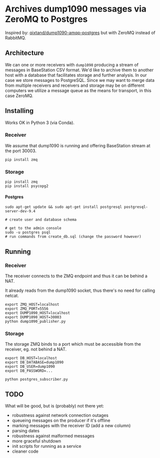 # Archives dump1090 messages via ZeroMQ to Postgres

Inspired by: [qixtand/dump1090-amqp-postgres](https://github.com/qixtand/dump1090-amqp-postgres) but with ZeroMQ instead of RabbitMQ.

## Architecture

We can one or more receivers with `dump1090` producing a stream of messages in BaseStation CSV format. We'd like to archive them to another host with a database that facilitates storage and further analysis. In our case we store messages to PostgreSQL. Since we may want to merge data from multiple receivers and receivers and storage may be on different computers we utilize a message queue as the means for transport, in this case ZeroMQ.

## Installing

Works OK in Python 3 (via Conda).

### Receiver

We assume that dump1090 is running and offering BaseStation stream at the port 30003.

```
pip install zmq
```

### Storage

```
pip install zmq
pip install psycopg2
```

#### Postgres

```
sudo apt-get update && sudo apt-get install postgresql postgresql-server-dev-9.4

# create user and database schema

# get to the admin console
sudo -u postgres psql
# run commands from create_db.sql (change the password however)
```

## Running

### Receiver

The receiver connects to the ZMQ endpoint and thus it can be behind a NAT.

It already reads from the dump1090 socket, thus there's no need for calling netcat.

```
export ZMQ_HOST=localhost
export ZMQ_PORT=5556
export DUMP1090_HOST=localhost
export DUMP1090_HOST=30003
python dump1090_publisher.py
```

### Storage

The storage ZMQ binds to a port which must be accessible from the receiver, eg. not behind a NAT.

```
export DB_HOST=localhost
export DB_DATABASE=dump1090
export DB_USER=dump1090
export DB_PASSWORD=...

python postgres_subscriber.py
```

## TODO

What will be good, but is (probably) not there yet:

- robustness against network connection outages
- queueing messages on the producer if it's offline
- marking messages with the receiver ID (add a new column)
- parsing dates
- robustness against malformed messages
- more graceful shutdown
- init scripts for running as a service
- cleaner code

